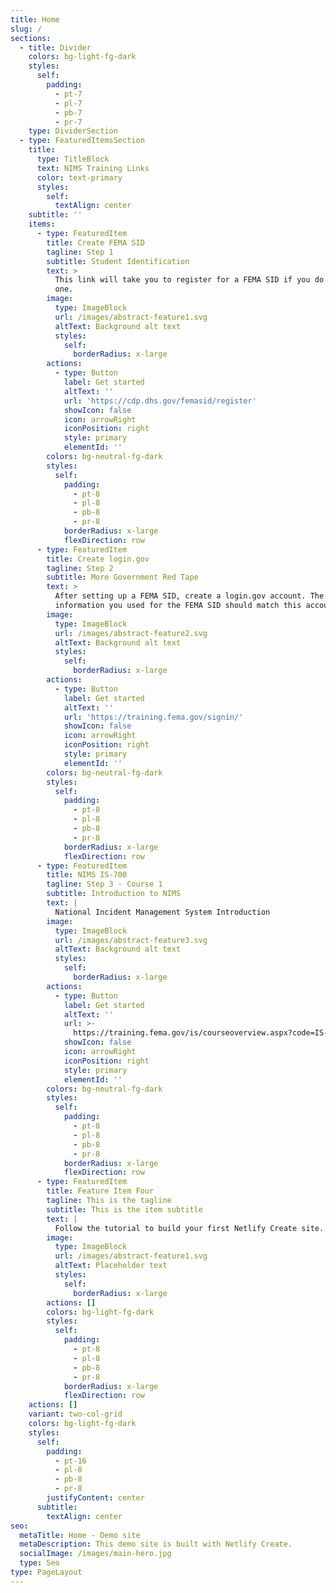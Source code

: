 ```yaml
---
title: Home
slug: /
sections:
  - title: Divider
    colors: bg-light-fg-dark
    styles:
      self:
        padding:
          - pt-7
          - pl-7
          - pb-7
          - pr-7
    type: DividerSection
  - type: FeaturedItemsSection
    title:
      type: TitleBlock
      text: NIMS Training Links
      color: text-primary
      styles:
        self:
          textAlign: center
    subtitle: ''
    items:
      - type: FeaturedItem
        title: Create FEMA SID
        tagline: Step 1
        subtitle: Student Identification
        text: >
          This link will take you to register for a FEMA SID if you do not have
          one. 
        image:
          type: ImageBlock
          url: /images/abstract-feature1.svg
          altText: Background alt text
          styles:
            self:
              borderRadius: x-large
        actions:
          - type: Button
            label: Get started
            altText: ''
            url: 'https://cdp.dhs.gov/femasid/register'
            showIcon: false
            icon: arrowRight
            iconPosition: right
            style: primary
            elementId: ''
        colors: bg-neutral-fg-dark
        styles:
          self:
            padding:
              - pt-8
              - pl-8
              - pb-8
              - pr-8
            borderRadius: x-large
            flexDirection: row
      - type: FeaturedItem
        title: Create login.gov
        tagline: Step 2
        subtitle: More Government Red Tape
        text: >
          After setting up a FEMA SID, create a login.gov account. The
          information you used for the FEMA SID should match this account.
        image:
          type: ImageBlock
          url: /images/abstract-feature2.svg
          altText: Background alt text
          styles:
            self:
              borderRadius: x-large
        actions:
          - type: Button
            label: Get started
            altText: ''
            url: 'https://training.fema.gov/signin/'
            showIcon: false
            icon: arrowRight
            iconPosition: right
            style: primary
            elementId: ''
        colors: bg-neutral-fg-dark
        styles:
          self:
            padding:
              - pt-8
              - pl-8
              - pb-8
              - pr-8
            borderRadius: x-large
            flexDirection: row
      - type: FeaturedItem
        title: NIMS IS-700
        tagline: Step 3 - Course 1
        subtitle: Introduction to NIMS
        text: |
          National Incident Management System Introduction
        image:
          type: ImageBlock
          url: /images/abstract-feature3.svg
          altText: Background alt text
          styles:
            self:
              borderRadius: x-large
        actions:
          - type: Button
            label: Get started
            altText: ''
            url: >-
              https://training.fema.gov/is/courseoverview.aspx?code=IS-700.b&lang=en
            showIcon: false
            icon: arrowRight
            iconPosition: right
            style: primary
            elementId: ''
        colors: bg-neutral-fg-dark
        styles:
          self:
            padding:
              - pt-8
              - pl-8
              - pb-8
              - pr-8
            borderRadius: x-large
            flexDirection: row
      - type: FeaturedItem
        title: Feature Item Four
        tagline: This is the tagline
        subtitle: This is the item subtitle
        text: |
          Follow the tutorial to build your first Netlify Create site.
        image:
          type: ImageBlock
          url: /images/abstract-feature1.svg
          altText: Placeholder text
          styles:
            self:
              borderRadius: x-large
        actions: []
        colors: bg-light-fg-dark
        styles:
          self:
            padding:
              - pt-8
              - pl-8
              - pb-8
              - pr-8
            borderRadius: x-large
            flexDirection: row
    actions: []
    variant: two-col-grid
    colors: bg-light-fg-dark
    styles:
      self:
        padding:
          - pt-16
          - pl-8
          - pb-8
          - pr-8
        justifyContent: center
      subtitle:
        textAlign: center
seo:
  metaTitle: Home - Demo site
  metaDescription: This demo site is built with Netlify Create.
  socialImage: /images/main-hero.jpg
  type: Seo
type: PageLayout
---
```

